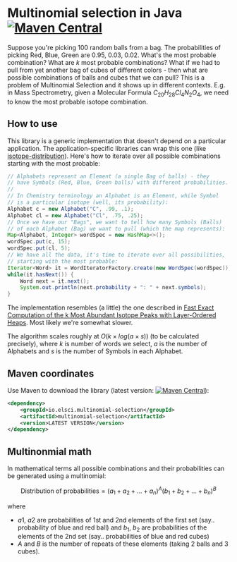 # Multinomial selection in Java [![Maven Central](https://maven-badges.herokuapp.com/maven-central/io.elsci.multinomial-selection/multinomial-selection/badge.svg)](https://central.sonatype.com/artifact/io.elsci.multinomial-selection/multinomial-selection/)

Suppose you're picking 100 random balls from a bag. The probabilities of picking Red, Blue, Green are 0.95, 0.03, 0.02. What's the most probable combination? What are _k_ most probable combinations? What if we had to pull from yet another bag of cubes of different colors - then what are possible combinations of balls and cubes that we can pull? This is a problem of Multinomial Selection and it shows up in different contexts. E.g. in Mass Spectrometry, given a Molecular Formula $C_{20}H_{28}Cl_4N_2O_4$, we need to know the most probable isotope combination.

## How to use

This library is a generic implementation that doesn't depend on a particular application. The application-specific libraries can wrap this one (like [isotope-distribution](https://github.com/elsci-io/isotope-distribution)). Here's how to iterate over all possible combinations starting with the most probable:

```java
// Alphabets represent an Element (a single Bag of balls) - they
// have Symbols (Red, Blue, Green balls) with different probabilities.
//
// In Chemistry terminology an Alphabet is an Element, while Symbol
// is a particular isotope (well, its probability): 
Alphabet c = new Alphabet("C", .99, .1);
Alphabet cl = new Alphabet("Cl", .75, .25);
// Once we have our "Bags", we want to tell how many Symbols (Balls)
// of each Alphabet (Bag) we want to pull (which the map represents):  
Map<Alphabet, Integer> wordSpec = new HashMap<>();
wordSpec.put(c, 15);
wordSpec.put(cl, 5);
// We have all the data, it's time to iterate over all possibilities,
// starting with the most probable:
Iterator<Word> it = WordIteratorFactory.create(new WordSpec(wordSpec));
while(it.hasNext()) {
    Word next = it.next();
    System.out.println(next.probability + ": " + next.symbols);
}
```

The implementation resembles (a little) the one described in [Fast Exact Computation of the k Most Abundant Isotope Peaks with Layer-Ordered Heaps](https://pubs.acs.org/doi/10.1021/acs.analchem.0c01670#). Most likely we're somewhat slower.

The algorithm scales roughly at $O(k \times log(a \times s))$ (to be calculated precisely), where $k$ is number of words we select, $a$ is the number of Alphabets and $s$ is the number of Symbols in each Alphabet.

## Maven coordinates

Use Maven to download the library (latest version: [![Maven Central](https://maven-badges.herokuapp.com/maven-central/io.elsci.multinomial-selection/multinomial-selection/badge.svg)](https://central.sonatype.com/artifact/io.elsci.multinomial-selection/multinomial-selection/)):

```xml
<dependency>
    <groupId>io.elsci.multinomial-selection</groupId>
    <artifactId>multinomial-selection</artifactId>
    <version>LATEST VERSION</version>
</dependency>
```

## Multinonmial math

In mathematical terms all possible combinations and their probabilities can be generated using a multinomial:

$$
\text{Distribution of probabilities}=(a_{1}+a_{2}+...+a_{n})^A (b_{1}+b_{2}+...+b_{n})^B
$$

where
* $a1$, $a2$ are probabilities of 1st and 2nd elements of the first set (say.. probability of blue and red ball) and $b_1$, $b_2$ are probabilities of the elements of the 2nd set (say.. probabilities of blue and red cubes)
* $A$ and $B$ is the number of repeats of these elements (taking 2 balls and 3 cubes).